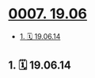 # [0007. 19.06](https://github.com/Tdahuyou/TNotes.footprints/tree/main/notes/0007.%2019.06)

<!-- region:toc -->

- [1. 🗓 19.06.14](#1--190614)

<!-- endregion:toc -->

## 1. 🗓 19.06.14

<Footprints :times="[2019, 6, 14, 16, 52]">
  <template #text-area>
    <p>蹲坑时，突然想去海边😂😂😂</p>
  </template>
  <template #image-list="{ openModal }">
    <img src="https://cdn.jsdelivr.net/gh/Tdahuyou/imgs@main/2025-02-16-14-35-27.png" @click="openModal(0)"/>
    <img src="https://cdn.jsdelivr.net/gh/Tdahuyou/imgs@main/2025-02-16-14-35-31.png" @click="openModal(1)"/>
    <img src="https://cdn.jsdelivr.net/gh/Tdahuyou/imgs@main/2025-02-16-14-35-36.png" @click="openModal(2)"/>
    <img src="https://cdn.jsdelivr.net/gh/Tdahuyou/imgs@main/2025-02-16-14-35-40.png" @click="openModal(3)"/>
    <img src="https://cdn.jsdelivr.net/gh/Tdahuyou/imgs@main/2025-02-16-14-35-44.png" @click="openModal(4)"/>
    <img src="https://cdn.jsdelivr.net/gh/Tdahuyou/imgs@main/2025-02-16-14-35-48.png" @click="openModal(5)"/>
    <img src="https://cdn.jsdelivr.net/gh/Tdahuyou/imgs@main/2025-02-16-14-35-53.png" @click="openModal(6)"/>
    <img src="https://cdn.jsdelivr.net/gh/Tdahuyou/imgs@main/2025-02-16-14-35-57.png" @click="openModal(7)"/>
  </template>
</Footprints>
